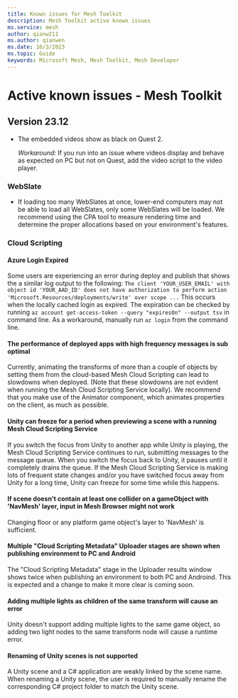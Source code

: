 ```yaml
---
title: Known issues for Mesh Toolkit
description: Mesh Toolkit active known issues
ms.service: mesh
author: qianw211    
ms.author: qianwen
ms.date: 10/3/2023
ms.topic: Guide
keywords: Microsoft Mesh, Mesh Toolkit, Mesh Developer
---
```


# Active known issues - Mesh Toolkit

## Version 23.12

* The embedded videos show as black on Quest 2.

    *Workaround:*  If you run into an issue where videos display and behave as expected on PC but not on Quest, add the video script to the video player.

### WebSlate

* If loading too many WebSlates at once, lower-end computers may not be able to load all WebSlates, only some WebSlates will be loaded. We recommend using the CPA tool to measure rendering time and determine the proper allocations based on your environment's features.

### Cloud Scripting

#### Azure Login Expired
Some users are experiencing an error during deploy and publish that shows the a similar log output to the following: `The client 'YOUR_USER_EMAIL' with object id 'YOUR_AAD_ID' does not have authorization to perform action 'Microsoft.Resources/deployments/write' over scope ...` This occurs when the locally cached login as expired. The expiration can be checked by running `az account get-access-token --query "expiresOn" --output tsv` in command line. As a workaround, manually run `az login` from the command line.

#### The performance of deployed apps with high frequency messages is sub optimal

Currently, animating the transforms of more than a couple of objects by setting them from the cloud-based Mesh Cloud Scripting can lead to slowdowns when deployed. (Note that these slowdowns are not evident when running the Mesh Cloud Scripting Service locally). We recommend that you make use of the Animator component, which animates properties on the client, as much as possible.

#### Unity can freeze for a period when previewing a scene with a running Mesh Cloud Scripting Service

If you switch the focus from Unity to another app while Unity is playing, the Mesh Cloud Scripting Service continues to run, submitting messages to the message queue. When you switch the focus back to Unity, it pauses until it completely drains the queue. If the Mesh Cloud Scripting Service is making lots of frequent state changes and/or you have switched focus away from Unity for a long time, Unity can freeze for some time while this happens.

#### If scene doesn't contain at least one collider on a gameObject with 'NavMesh' layer, input in Mesh Browser might not work

Changing floor or any platform game object's layer to 'NavMesh' is sufficient.

#### Multiple "Cloud Scripting Metadata" Uploader stages are shown when publishing environment to PC and Android

The "Cloud Scripting Metadata" stage in the Uploader results window shows twice when publishing an environment to both PC and Androind. This is expected and a change to make it more clear is coming soon.

#### Adding multiple lights as children of the same transform  will cause an error

Unity doesn't support adding multiple lights to the same game object, so adding two light nodes to the same transform node will cause a runtime error.

#### Renaming of Unity scenes is not supported

A Unity scene and a C# application are weakly linked by the scene name. When renaming a Unity scene, the user is required to manually rename the corresponding C# project folder to match the Unity scene.
